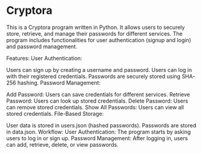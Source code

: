 # Cryptora
This is a Cryptora program written in Python. It allows users to securely store, retrieve, and manage their passwords for different services. The program includes functionalities for user authentication (signup and login) and password management.

Features:
User Authentication:

Users can sign up by creating a username and password.
Users can log in with their registered credentials.
Passwords are securely stored using SHA-256 hashing.
Password Management:

Add Password: Users can save credentials for different services.
Retrieve Password: Users can look up stored credentials.
Delete Password: Users can remove stored credentials.
Show All Passwords: Users can view all stored credentials.
File-Based Storage:

User data is stored in users.json (hashed passwords).
Passwords are stored in data.json.
Workflow:
User Authentication: The program starts by asking users to log in or sign up.
Password Management: After logging in, users can add, retrieve, delete, or view passwords.
